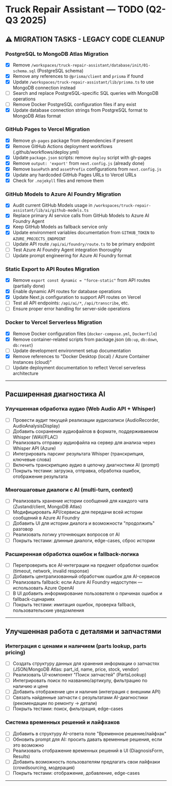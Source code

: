 # Truck Repair Assistant — TODO (Q2-Q3 2025)

## ⚠️ MIGRATION TASKS - LEGACY CODE CLEANUP

### PostgreSQL to MongoDB Atlas Migration
- [x] Remove `/workspaces/truck-repair-assistant/database/init/01-schema.sql` (PostgreSQL schema)
- [x] Remove any references to `@prisma/client` and `prisma` if found
- [x] Update `/workspaces/truck-repair-assistant/lib/prisma.ts` to use MongoDB connection instead
- [ ] Search and replace PostgreSQL-specific SQL queries with MongoDB operations
- [ ] Remove Docker PostgreSQL configuration files if any exist
- [x] Update database connection strings from PostgreSQL format to MongoDB Atlas format

### GitHub Pages to Vercel Migration
- [x] Remove `gh-pages` package from dependencies if present
- [x] Remove GitHub Actions deployment workflows (.github/workflows/deploy.yml)
- [x] Update `package.json` scripts: remove `deploy` script with gh-pages
- [x] Remove `output: 'export'` from `next.config.js` (already done)
- [x] Remove `basePath` and `assetPrefix` configurations from `next.config.js`
- [x] Update any hardcoded GitHub Pages URLs to Vercel URLs
- [x] Check for `.nojekyll` files and remove them

### GitHub Models to Azure AI Foundry Migration  
- [x] Audit current GitHub Models usage in `/workspaces/truck-repair-assistant/lib/ai/github-models.ts`
- [x] Replace primary AI service calls from GitHub Models to Azure AI Foundry Agent
- [x] Keep GitHub Models as fallback service only
- [x] Update environment variables documentation from `GITHUB_TOKEN` to `AZURE_PROJECTS_ENDPOINT`
- [ ] Update API route `/api/ai/foundry/route.ts` to be primary endpoint
- [ ] Test Azure AI Foundry Agent integration thoroughly
- [ ] Update prompt engineering for Azure AI Foundry format

### Static Export to API Routes Migration
- [x] Remove `export const dynamic = "force-static"` from API routes (partially done)
- [x] Enable dynamic API routes for database operations
- [x] Update Next.js configuration to support API routes on Vercel
- [ ] Test all API endpoints: `/api/ai/*`, `/api/transcribe`, etc.
- [ ] Ensure proper error handling for server-side operations

### Docker to Vercel Serverless Migration
- [x] Remove Docker configuration files (`docker-compose.yml`, `Dockerfile`)
- [x] Remove container-related scripts from package.json (`db:up`, `db:down`, `db:reset`)
- [ ] Update development environment setup documentation
- [x] Remove references to "Docker Desktop (local) / Azure Container Instances (cloud)"
- [ ] Update deployment documentation to reflect Vercel serverless architecture

---

## Расширенная диагностика AI

### Улучшенная обработка аудио (Web Audio API + Whisper)
- [ ] Провести аудит текущей реализации аудиозаписи (AudioRecorder, AudioAnalysisDisplay)
- [ ] Добавить сохранение аудиофайлов в формате, поддерживаемом Whisper (WAV/FLAC)
- [ ] Реализовать отправку аудиофайла на сервер для анализа через Whisper API (Azure)
- [ ] Интегрировать парсинг результата Whisper (транскрипция, ключевые слова)
- [ ] Включить транскрипцию аудио в цепочку диагностики AI (prompt)
- [ ] Покрыть тестами: загрузка, отправка, обработка ошибок, отображение результата

### Многошаговые диалоги с AI (multi-turn, context)
- [ ] Реализовать хранение истории сообщений для каждого чата (Zustand/client, MongoDB Atlas)
- [ ] Модифицировать API/сервисы для передачи всей истории сообщений в Azure AI Foundry
- [ ] Добавить UI для истории диалога и возможности "продолжить" разговор
- [ ] Реализовать логику уточняющих вопросов от AI
- [ ] Покрыть тестами: длинные диалоги, edge-cases, сброс истории

### Расширенная обработка ошибок и fallback-логика
- [ ] Перепроверить все AI-интеграции на предмет обработки ошибок (timeout, network, invalid response)
- [ ] Добавить централизованный обработчик ошибок для AI-сервисов
- [ ] Реализовать fallback: если Azure AI Foundry недоступен — использовать Azure OpenAI
- [ ] В UI добавить информирование пользователя о причинах ошибок и fallback-сценариях
- [ ] Покрыть тестами: имитация ошибок, проверка fallback, пользовательские уведомления

---

## Улучшенная работа с деталями и запчастями

### Интеграция с ценами и наличием (parts lookup, parts pricing)
- [ ] Создать структуру данных для хранения информации о запчастях (JSON/MongoDB Atlas: part_id, name, price, stock, vendor)
- [ ] Реализовать UI-компонент "Поиск запчастей" (PartsLookup)
- [ ] Интегрировать поиск по названию/артикулу, фильтрацию по наличию и цене
- [ ] Добавить отображение цен и наличия (интеграция с внешним API)
- [ ] Связать найденные запчасти с результатами AI-диагностики (рекомендации по ремонту → детали)
- [ ] Покрыть тестами: поиск, фильтрация, edge-cases

### Система временных решений и лайфхаков
- [ ] Добавить в структуру AI-ответа поле "Временное решение/лайфхак"
- [ ] Обновить prompt для AI: просить давать временные решения, если это возможно
- [ ] Реализовать отображение временных решений в UI (DiagnosisForm, Results)
- [ ] Добавить возможность пользователям предлагать свои лайфхаки (crowdsourcing, модерация)
- [ ] Покрыть тестами: отображение, добавление, edge-cases

---
